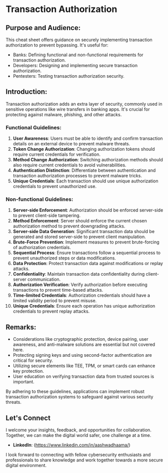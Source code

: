 # Transaction Authorization

## Purpose and Audience:

This cheat sheet offers guidance on securely implementing transaction authorization to prevent bypassing. It's useful for:

- Banks: Defining functional and non-functional requirements for transaction authorization.
- Developers: Designing and implementing secure transaction authorization.
- Pentesters: Testing transaction authorization security.

## Introduction:

Transaction authorization adds an extra layer of security, commonly used in sensitive operations like wire transfers in banking apps. It's crucial for protecting against malware, phishing, and other attacks.

### Functional Guidelines:

1. **User Awareness**: Users must be able to identify and confirm transaction details on an external device to prevent malware threats.
2. **Token Change Authorization**: Changing authorization tokens should require current credentials for verification.
3. **Method Change Authorization**: Switching authorization methods should also require current credentials to avoid vulnerabilities.
4. **Authentication Distinction**: Differentiate between authentication and transaction authorization processes to prevent malware tricks.
5. **Unique Credentials**: Each transaction should use unique authorization credentials to prevent unauthorized use.

### Non-functional Guidelines:

1. **Server-side Enforcement**: Authorization should be enforced server-side to prevent client-side tampering.
2. **Method Enforcement**: Server should enforce the current chosen authorization method to prevent downgrading attacks.
3. **Server-side Data Generation**: Significant transaction data should be generated and stored server-side to prevent client manipulation.
4. **Brute-Force Prevention**: Implement measures to prevent brute-forcing of authorization credentials.
5. **Sequential Process**: Ensure transactions follow a sequential process to prevent unauthorized steps or data modifications.
6. **Data Protection**: Protect transaction data against modifications or replay attacks.
7. **Confidentiality**: Maintain transaction data confidentiality during client-server communication.
8. **Authorization Verification**: Verify authorization before executing transactions to prevent time-based attacks.
9. **Time-limited Credentials**: Authorization credentials should have a limited validity period to prevent misuse.
10. **Unique Credentials**: Ensure each operation has unique authorization credentials to prevent replay attacks.

## Remarks:

- Considerations like cryptographic protection, device pairing, user awareness, and anti-malware solutions are essential but not covered here.
- Protecting signing keys and using second-factor authentication are critical for security.
- Utilizing secure elements like TEE, TPM, or smart cards can enhance key protection.
- User education on verifying transaction data from trusted sources is important.

By adhering to these guidelines, applications can implement robust transaction authorization systems to safeguard against various security threats.

## Let's Connect

I welcome your insights, feedback, and opportunities for collaboration. Together, we can make the digital world safer, one challenge at a time.

- **LinkedIn**: (https://www.linkedin.com/in/aashwadhaama/)

I look forward to connecting with fellow cybersecurity enthusiasts and professionals to share knowledge and work together towards a more secure digital environment.
